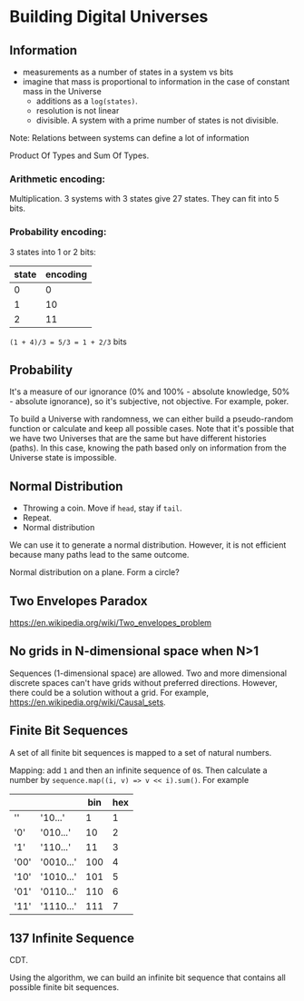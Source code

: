 # Building Digital Universes

## Information

- measurements as a number of states in a system vs bits
- imagine that mass is proportional to information in the case of constant mass in the Universe
  - additions as a `log(states)`.
  - resolution is not linear
  - divisible. A system with a prime number of states is not divisible.
 
Note: Relations between systems can define a lot of information

Product Of Types and Sum Of Types.

### Arithmetic encoding:

Multiplication. 3 systems with 3 states give 27 states. They can fit into 5 bits.

### Probability encoding:

3 states into 1 or 2 bits:

state|encoding
-----|--------
0    | 0      
1    | 10
2    | 11

`(1 + 4)/3 = 5/3 = 1 + 2/3` bits

## Probability

It's a measure of our ignorance (0% and 100% - absolute knowledge, 50% - absolute ignorance), so it's subjective, not objective. For example, poker.

To build a Universe with randomness, we can either build a pseudo-random function or calculate and keep all possible cases. Note that it's possible that we have two Universes that are the same but have different histories (paths). In this case, knowing the path based only on information from the Universe state is impossible.

## Normal Distribution

- Throwing a coin. Move if `head`, stay if `tail`.
- Repeat.
- Normal distribution

We can use it to generate a normal distribution. However, it is not efficient because many paths lead to the same outcome.

Normal distribution on a plane. Form a circle?

## Two Envelopes Paradox

https://en.wikipedia.org/wiki/Two_envelopes_problem

## No grids in N-dimensional space when N>1

Sequences (1-dimensional space) are allowed. Two and more dimensional discrete spaces can't have grids without preferred directions. However, there could be a solution without a grid. For example, https://en.wikipedia.org/wiki/Causal_sets. 

## Finite Bit Sequences

A set of all finite bit sequences is mapped to a set of natural numbers.

Mapping: add `1` and then an infinite sequence of `0`s. Then calculate a number by `sequence.map((i, v) => v << i).sum()`. For example

|    |         |bin|hex|    
|----|---------|---|---|
|''  |'10...'  |1  |1  |
|'0' |'010...' |10 |2  |
|'1' |'110...' |11 |3  |
|'00'|'0010...'|100|4  |
|'10'|'1010...'|101|5  |
|'01'|'0110...'|110|6  |
|'11'|'1110...'|111|7  |

## 137 Infinite Sequence

CDT.

Using the algorithm, we can build an infinite bit sequence that contains all possible finite bit sequences.

